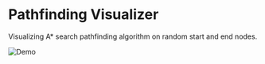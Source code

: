 # Pathfinding Visualizer

Visualizing A* search pathfinding algorithm on random start and end nodes.

![Demo](demo.gif)
